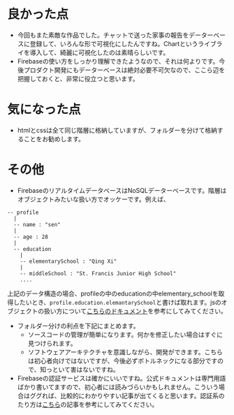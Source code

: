 # 良かった点
- 今回もまた素敵な作品でした。チャットで送った家事の報告をデーターベースに登録して、いろんな形で可視化にしたんですね。Chartというライブライを導入して、綺麗に可視化したのは素晴らしいです。
- Firebaseの使い方をしっかり理解できたようなので、それは何よりです。今後プロダクト開発にもデーターベースは絶対必要不可欠なので、ここら辺を把握しておくと、非常に役立つと思います。

# 気になった点
- htmlとcssは全て同じ階層に格納していますが、フォルダーを分けて格納することをお勧めします。

# その他
- FirebaseのリアルタイムデータベースはNoSQLデーターベースです。階層はオブジェクトみたいな扱い方でオッケーです。例えば、
```
-- profile
  |
  -- name : "sen"
  |
  -- age : 28
  |
  -- education
    |
    -- elementarySchool : "Qing Xi"
    |
    -- middleSchool : "St. Francis Junior High School"
    ....
```
上記のデータ構造の場合、profileの中のeducationの中elementary_schoolを取得したいとき、`profile.education.elemantarySchool`と書けば取れます。jsのオブジェクトの扱い方について[こちらのドキュメント](https://developer.mozilla.org/ja/docs/Learn/JavaScript/Objects/Basics)を参考にしてみてください。

- フォルダー分けの利点を下記にまとめます。
    - ソースコードの管理が簡単になります。何かを修正したい場合はすぐに見つけられます。
    - ソフトウェアアーキテクチャを意識しながら、開発ができます。こちらは初心者向けではないですが、今後必ずボトルネックになる部分ですので、知っといて害はないですね。
- Firebaseの認証サービスは確かにいいですね。公式ドキュメントは専門用語ばかり書いてますので、初心者には読みづらいかもしれません。こういう場合はググれば、比較的にわかりやすい記事が出てくると思います。認証系のたり方は[こちら](https://webbibouroku.com/Blog/Article/firebase-auth)の記事を参考にしてみてください。